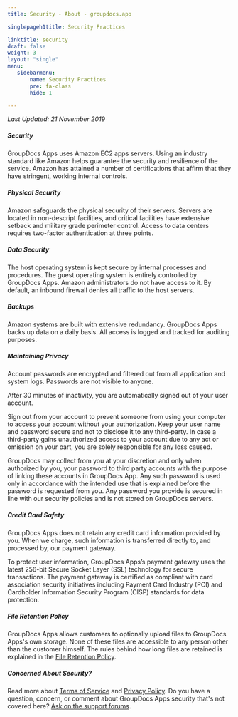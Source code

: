 ```yaml
---
title: Security - About - groupdocs.app

singlepageh1title: Security Practices

linktitle: security
draft: false
weight: 3
layout: "single"
menu:
   sidebarmenu: 
       name: Security Practices
       pre: fa-class
       hide: 1

---
```


*Last Updated: 21 November 2019*

<div class="clearall"> </div><div class="box1 row"><div class="col-md-12">

##### Security

GroupDocs Apps uses Amazon EC2 apps servers. Using an industry standard like Amazon helps guarantee the security and resilience of the service. Amazon has attained a number of certifications that affirm that they have stringent, working internal controls.

 </div> </div><div class="box1 row"><div class="col-md-12">
 
 ##### Physical Security

Amazon safeguards the physical security of their servers. Servers are located in non-descript facilities, and critical facilities have extensive setback and military grade perimeter control. Access to data centers requires two-factor authentication at three points.

 </div> </div><div class="box1 row"><div class="col-md-12">
 
 ##### Data Security

The host operating system is kept secure by internal processes and procedures. The guest operating system is entirely controlled by GroupDocs Apps. Amazon administrators do not have access to it. By default, an inbound firewall denies all traffic to the host servers.

 </div> </div><div class="box1 row"><div class="col-md-12">
 
 ##### Backups

Amazon systems are built with extensive redundancy. GroupDocs Apps backs up data on a daily basis. All access is logged and tracked for auditing purposes.

 </div> </div><div class="box1 row"><div class="col-md-12">
 
 ##### Maintaining Privacy

Account passwords are encrypted and filtered out from all application and system logs. Passwords are not visible to anyone.

After 30 minutes of inactivity, you are automatically signed out of your user account.

Sign out from your account to prevent someone from using your computer to access your account without your authorization. Keep your user name and password secure and not to disclose it to any third-party. In case a third-party gains unauthorized access to your account due to any act or omission on your part, you are solely responsible for any loss caused.

GroupDocs may collect from you at your discretion and only when authorized by you, your password to third party accounts with the purpose of linking these accounts in GroupDocs App. Any such password is used only in accordance with the intended use that is explained before the password is requested from you. Any password you provide is secured in line with our security policies and is not stored on GroupDocs servers.

 </div> </div><div class="box1 row"><div class="col-md-12">
 
 ##### Credit Card Safety

GroupDocs Apps does not retain any credit card information provided by you. When we charge, such information is transferred directly to, and processed by, our payment gateway.

To protect user information, GroupDocs Apps’s payment gateway uses the latest 256-bit Secure Socket Layer (SSL) technology for secure transactions. The payment gateway is certified as compliant with card association security initiatives including Payment Card Industry (PCI) and Cardholder Information Security Program (CISP) standards for data protection.

 </div> </div><div class="box1 row"><div class="col-md-12">
 
 ##### File Retention Policy

GroupDocs Apps allows customers to optionally upload files to GroupDocs Apps's own storage. None of these files are accessible to any person other than the customer himself. The rules behind how long files are retained is explained in the [File Retention Policy](/legal/file-retention-policy).

 </div> </div><div class="box1 row"><div class="col-md-12">
 
 ##### Concerned About Security?

Read more about [Terms of Service](/legal/tos) and [Privacy Policy](/legal/privacy-policy). Do you have a question, concern, or comment about GroupDocs Apps security that's not covered here? [Ask on the support forums](https://forum.groupdocs.app/).

 </div></div>